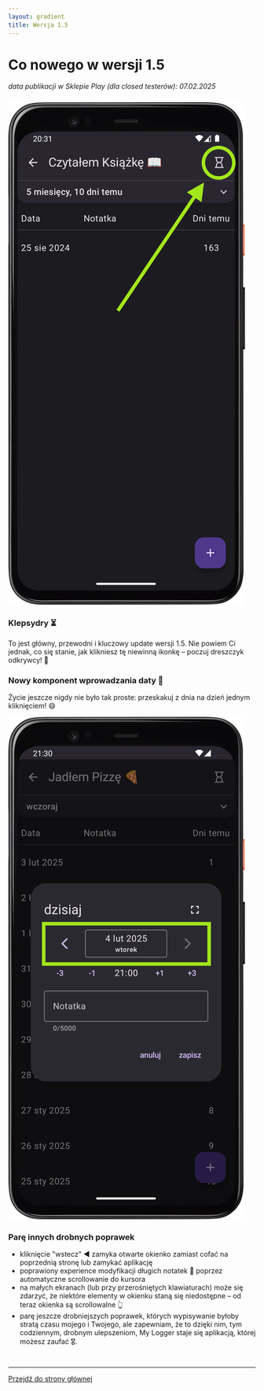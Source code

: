 ```yaml
---
layout: gradient
title: Wersja 1.5
---
```

# Co nowego w wersji 1.5

*data publikacji w Sklepie Play (dla closed testerów):  07.02.2025*

<div style="height: 10px;" class="mobile-hidden"></div>

<div class="side-by-side-reverse">
    <img src="../img/features/1.5/hourglass.png" alt="screenshot" class="app-screenshot-left">
    <div class="app-screenshot-description">
        <h3>Klepsydry ⏳</h3>
        <p>To jest główny, przewodni i kluczowy update wersji 1.5. Nie powiem Ci jednak, co się stanie, jak klikniesz tę niewinną ikonkę – poczuj dreszczyk odkrywcy! 🤠</p>
    </div>
</div>

<div class="side-by-side">
    <div class="app-screenshot-description">
        <h3>Nowy komponent wprowadzania daty 📆</h3>
        <p>Życie jeszcze nigdy nie było tak proste: przeskakuj z dnia na dzień jednym kliknięciem! 😄</p>
    </div>
    <img src="../img/features/1.5/new-date-input.png" alt="screenshot" class="app-screenshot-right">
</div>

### Parę innych drobnych poprawek
- kliknięcie "wstecz" ◀️ zamyka otwarte okienko zamiast cofać na poprzednią stronę lub zamykać aplikację
- poprawiony experience modyfikacji długich notatek 📜 poprzez automatyczne scrollowanie do kursora
- na małych ekranach (lub przy przerośniętych klawiaturach) może się zdarzyć, że niektóre elementy w okienku staną się niedostępne – od teraz okienka są scrollowalne 👆
- parę jeszcze drobniejszych poprawek, których wypisywanie byłoby stratą czasu mojego i Twojego, ale zapewniam, że to dzięki nim, tym codziennym, drobnym ulepszeniom, My Logger staje się aplikacją, której możesz zaufać 🎖️.

<div style="height: 10px;"></div>

---
<a href="/">Przejdź do strony głównej</a>